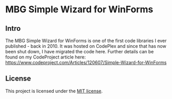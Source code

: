 # MBG Simple Wizard for WinForms

## Intro

The MBG Simple Wizard for WinForms is one of the first code libraries I ever published - back in 2010. It was hosted on CodePlex and since that has now been shut down, I have migrated the code here. Further details can be found on my CodeProject article here: https://www.codeproject.com/Articles/120607/Simple-Wizard-for-WinForms

## License

This project is licensed under the [MIT license](LICENSE.txt).